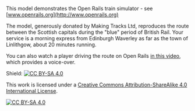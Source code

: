 This model demonstrates the Open Rails train simulator - see [www.openrails.org](http://www.openrails.org)

The model, generously donated by Making Tracks Ltd, reproduces the route between the Scottish capitals during the "blue" period of British Rail. Your service is a morning express from Edinburgh Waverley as far as the town of Linlithgow, about 20 minutes running.

You can also watch a player driving the route on Open Rails [in this video](https://www.youtube.com/watch?v=aZ5aVEvbOOE&feature=youtu.be), which provides a voice-over. 


Shield: [![CC BY-SA 4.0][cc-by-sa-shield]][cc-by-sa]

This work is licensed under a
[Creative Commons Attribution-ShareAlike 4.0 International License][cc-by-sa].

[![CC BY-SA 4.0][cc-by-sa-image]][cc-by-sa]

[cc-by-sa]: http://creativecommons.org/licenses/by-sa/4.0/
[cc-by-sa-image]: https://licensebuttons.net/l/by-sa/4.0/88x31.png
[cc-by-sa-shield]: https://img.shields.io/badge/License-CC%20BY--SA%204.0-lightgrey.svg
